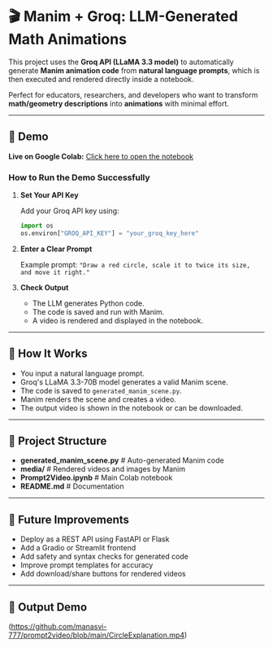 # 🎬 Manim + Groq: LLM-Generated Math Animations

This project uses the **Groq API (LLaMA 3.3 model)** to automatically generate **Manim animation code** from **natural language prompts**, which is then executed and rendered directly inside a notebook.

Perfect for educators, researchers, and developers who want to transform **math/geometry descriptions** into **animations** with minimal effort.

---

## 📌 Demo

 **Live on Google Colab:** [Click here to open the notebook](https://colab.research.google.com/drive/1ugcOcntrRqDp2CyIctr0MYndGSbLE-mR#scrollTo=K6CA1w5nce_G)

### How to Run the Demo Successfully

1.  **Set Your API Key**

    Add your Groq API key using:

    ```python
    import os
    os.environ["GROQ_API_KEY"] = "your_groq_key_here"
    ```

2.  **Enter a Clear Prompt**

    Example prompt:
    `"Draw a red circle, scale it to twice its size, and move it right."`

3.  **Check Output**

    * The LLM generates Python code.
    * The code is saved and run with Manim.
    * A video is rendered and displayed in the notebook.

---

## 🧠 How It Works

* You input a natural language prompt.
* Groq's LLaMA 3.3-70B model generates a valid Manim scene.
* The code is saved to `generated_manim_scene.py`.
* Manim renders the scene and creates a video.
* The output video is shown in the notebook or can be downloaded.

---

## 📁 Project Structure

* **generated_manim_scene.py** # Auto-generated Manim code
* **media/** # Rendered videos and images by Manim
* **Prompt2Video.ipynb** # Main Colab notebook
* **README.md** # Documentation
---
## 🚀 Future Improvements

* Deploy as a REST API using FastAPI or Flask
* Add a Gradio or Streamlit frontend
* Add safety and syntax checks for generated code
* Improve prompt templates for accuracy
* Add download/share buttons for rendered videos


---

## 🎥 Output Demo

(https://github.com/manasvi-777/prompt2video/blob/main/CircleExplanation.mp4)
